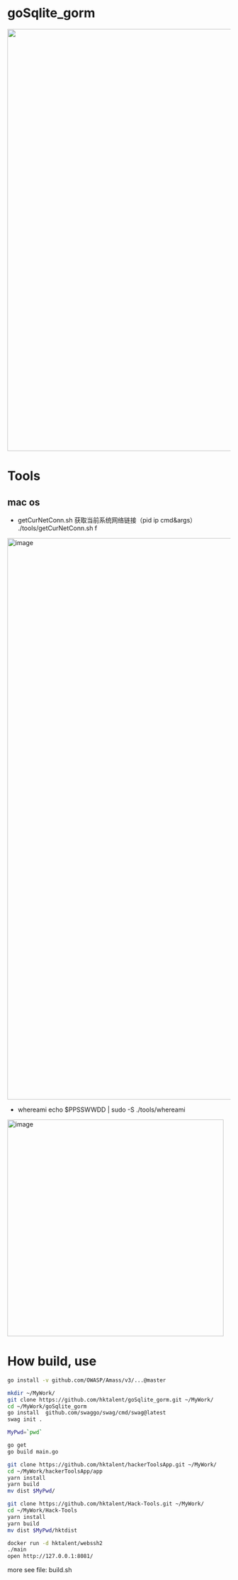 # goSqlite_gorm
<img width=950 src=https://user-images.githubusercontent.com/18223385/168472883-4bfb402c-8c90-46c0-a8db-a5b22b8b6a25.gif>

# Tools
## mac os
- getCurNetConn.sh 获取当前系统网络链接（pid ip cmd&args）
./tools/getCurNetConn.sh f
<img width="1264" alt="image" src="https://user-images.githubusercontent.com/18223385/168608677-dc4a88aa-25fb-4710-8f1b-4f031f69ee0c.png">

- whereami
echo $PPSSWWDD | sudo -S ./tools/whereami
<img width="488" alt="image" src="https://user-images.githubusercontent.com/18223385/168608623-e4e58ab3-cdca-4983-97e6-7bba58410e83.png">

# How build, use
```bash
go install -v github.com/OWASP/Amass/v3/...@master

mkdir ~/MyWork/
git clone https://github.com/hktalent/goSqlite_gorm.git ~/MyWork/
cd ~/MyWork/goSqlite_gorm
go install  github.com/swaggo/swag/cmd/swag@latest
swag init .

MyPwd=`pwd`

go get
go build main.go

git clone https://github.com/hktalent/hackerToolsApp.git ~/MyWork/
cd ~/MyWork/hackerToolsApp/app
yarn install
yarn build
mv dist $MyPwd/

git clone https://github.com/hktalent/Hack-Tools.git ~/MyWork/
cd ~/MyWork/Hack-Tools
yarn install
yarn build
mv dist $MyPwd/hktdist

docker run -d hktalent/webssh2
./main
open http://127.0.0.1:8081/
```
more see file: build.sh

<!--
./tools/ssh-username-enum.py -t 10 -w ~/MyWork/metasploit-framework/data/wordlists/unix_users.txt 

-->

